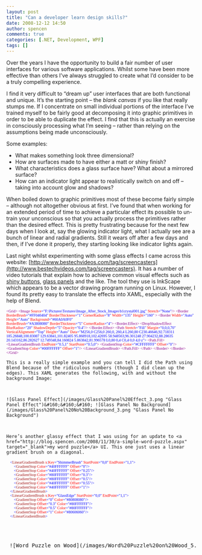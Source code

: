```yaml
---
layout: post
title: "Can a developer learn design skills?"
date: 2008-12-12 14:50
author: spencen
comments: true
categories: [.NET, Development, WPF]
tags: []
---
```



Over the years I have the opportunity to build a fair number of user interfaces for various software applications. Whilst some have been more effective than others I’ve always struggled to create what I’d consider to be a truly compelling experience.
  

I find it very difficult to “dream up” user interfaces that are both functional and unique. It’s the starting point – the *blank canvas* if you like that really stumps me. If I concentrate on small individual portions of the interface I’ve trained myself to be fairly good at decomposing it into graphic primitives in order to be able to duplicate the effect. I find that this is actually an exercise in consciously processing what I’m seeing – rather than relying on the assumptions being made unconsciously.
  

Some examples:
  

*   What makes something look three dimensional? 
*   How are surfaces made to have either a matt or shiny finish? 
*   What characteristics does a glass surface have? What about a mirrored surface? 
*   How can an indicator light appear to realistically switch on and off – taking into account glow and shadows?   

When boiled down to graphic primitives most of these become fairly simple – although not altogether obvious at first. I’ve found that when working for an extended period of time to achieve a particular effect its possible to un-train your unconscious so that you actually process the primitives rather than the desired effect. This is pretty frustrating because for the next few days when I look at, say the glowing indicator light, what I actually see are a bunch of linear and radial gradients. Still it wears off after a few days and then, if I’ve done it properly, they starting looking like indicator lights again.
  

Last night whilst experimenting with some glass effects I came across this website: [http://www.bestechvideos.com/tag/screencasters](http://www.bestechvideos.com/tag/screencasters). It has a number of video tutorials that explain how to achieve common visual effects such as <a href="http://www.bestechvideos.com/2008/07/05/screencasters-episode-017-glass-button-effect-redux" target="_blank">shiny buttons</a>, <a href="http://www.bestechvideos.com/2008/10/01/screencasters-episode-072-glass-panels" target="_blank">glass panels</a> and the like. The tool they use is InkScape which appears to be a vector drawing program running on Linux. However, I found its pretty easy to translate the effects into XAML, especially with the help of Blend.
  

<font face="Verdana" size="1">  </font><font size="1"><font face="Verdana"><span style="color: rgb(139,0,139)">&lt;Grid&gt;
&lt;Image </span><span style="color: rgb(255,0,0)">Source</span><span style="color: rgb(0,0,255)">=&quot;F:\Pictures\Textures\Image_After_Stock_Images\b1crystal001.jpg&quot; </span><span style="color: rgb(255,0,0)">Stretch</span><span style="color: rgb(0,0,255)">=&quot;None&quot;</span></font></font><font size="1"><font face="Verdana"><span style="color: rgb(139,0,139)">/&gt;
&lt;Border </span><span style="color: rgb(255,0,0)">BorderBrush</span><span style="color: rgb(0,0,255)">=&quot;#FF040404&quot; </span><span style="color: rgb(255,0,0)">BorderThickness</span><span style="color: rgb(0,0,255)">=&quot;1&quot; </span><span style="color: rgb(255,0,0)">CornerRadius</span><span style="color: rgb(0,0,255)">=&quot;8&quot; </span><span style="color: rgb(255,0,0)">Width</span><span style="color: rgb(0,0,255)">=&quot;135&quot; </span><span style="color: rgb(255,0,0)">Height</span><span style="color: rgb(0,0,255)">=&quot;160&quot; </span></font></font><font size="1"><font face="Verdana"><span style="color: rgb(139,0,139)">&gt;
&lt;Border </span><span style="color: rgb(255,0,0)">Width</span><span style="color: rgb(0,0,255)">=&quot;Auto&quot; </span><span style="color: rgb(255,0,0)">Height</span><span style="color: rgb(0,0,255)">=&quot;Auto&quot; </span><span style="color: rgb(255,0,0)">Background</span></font></font><font size="1"><font face="Verdana"><span style="color: rgb(0,0,255)">=&quot;#60A0A0F0&quot;   
                  </span><span style="color: rgb(255,0,0)">BorderBrush</span><span style="color: rgb(0,0,255)">=&quot;#A3808080&quot; </span><span style="color: rgb(255,0,0)">BorderThickness</span><span style="color: rgb(0,0,255)">=&quot;5&quot; </span><span style="color: rgb(255,0,0)">CornerRadius</span><span style="color: rgb(0,0,255)">=&quot;4&quot;</span></font></font><font size="1"><font face="Verdana"><span style="color: rgb(139,0,139)">&gt;
&lt;Border.Effect&gt;
&lt;DropShadowEffect </span><span style="color: rgb(255,0,0)">BlurRadius</span><span style="color: rgb(0,0,255)">=&quot;20&quot; </span><span style="color: rgb(255,0,0)">ShadowDepth</span><span style="color: rgb(0,0,255)">=&quot;5&quot; </span><span style="color: rgb(255,0,0)">Opacity</span><span style="color: rgb(0,0,255)">=&quot;0.4&quot;</span></font></font><font size="1"><font face="Verdana"><span style="color: rgb(139,0,139)">/&gt;
&lt;/Border.Effect&gt;
&lt;Path </span><span style="color: rgb(255,0,0)">Stretch</span><span style="color: rgb(0,0,255)">=&quot;Fill&quot; </span><span style="color: rgb(255,0,0)">Margin</span><span style="color: rgb(0,0,255)">=&quot;0,0,0,70&quot; </span><span style="color: rgb(255,0,0)">VerticalAlignment</span><span style="color: rgb(0,0,255)">=&quot;Top&quot; </span><span style="color: rgb(255,0,0)">Height</span></font></font><font size="1"><font face="Verdana"><span style="color: rgb(0,0,255)">=&quot;Auto&quot;
</span><span style="color: rgb(255,0,0)">Data</span></font></font><span style="color: rgb(0,0,255)"><font face="Verdana" size="1">=&quot;M256,0
</font></span><span style="color: rgb(139,0,139)"><font face="Verdana" color="#0000ff" size="1">C256,0 260,0, 260,4
L260,80
C230.46646,92.718311 185.26848,100.83087 129.63841,101.82405
95.868918,102.42695 58.948563,96.301248 27.904232,88.28635
20.143162,86.282627 12.749348,84.160824 5.863842,81.996578
L0,80 0,4
C0,4 0,0 4,0 z</font></span><span style="color: rgb(0,0,255)"><font face="Verdana" size="1">&quot;&gt;
</font></span><font size="1"><font face="Verdana"><span style="color: rgb(139,0,139)">&lt;Path.Fill&gt;
&lt;LinearGradientBrush </span><span style="color: rgb(255,0,0)">EndPoint</span><span style="color: rgb(0,0,255)">=&quot;0.5,1&quot; </span><span style="color: rgb(255,0,0)">StartPoint</span><span style="color: rgb(0,0,255)">=&quot;0.5,0&quot;</span></font></font><font size="1"><font face="Verdana"><span style="color: rgb(139,0,139)">&gt;
&lt;GradientStop </span><span style="color: rgb(255,0,0)">Color</span><span style="color: rgb(0,0,255)">=&quot;#CFFFFFFF&quot; </span><span style="color: rgb(255,0,0)">Offset</span><span style="color: rgb(0,0,255)">=&quot;0&quot;</span></font></font><font size="1"><font face="Verdana"><span style="color: rgb(139,0,139)">/&gt;
&lt;GradientStop </span><span style="color: rgb(255,0,0)">Color</span><span style="color: rgb(0,0,255)">=&quot;#00FFFFFF&quot; </span><span style="color: rgb(255,0,0)">Offset</span><span style="color: rgb(0,0,255)">=&quot;1&quot;</span></font></font><span style="color: rgb(139,0,139)"><font face="Verdana" size="1">/&gt;
&lt;/LinearGradientBrush&gt;
&lt;/Path.Fill&gt;
&lt;/Path&gt;
&lt;/Border&gt;
&lt;/Border&gt;
&lt;/Grid&gt;</font></span></pre>
<a href="http://11011.net/software/vspaste"></a>

    
    This is a really simple example and you can tell I did the Path using Blend because of the ridiculous numbers (though I did clean up the edges). This XAML generates the following, with and without the background Image:
    

    
    ![Glass Panel Effect](/images/Glass%20Panel%20Effect_3.png "Glass Panel Effect")&#160;&#160;&#160; ![Glass Panel No Background](/images/Glass%20Panel%20No%20Background_3.png "Glass Panel No Background")
    

    
    Here’s another glassy effect that I was using for an update to <a href="http://blog.spencen.com/2008/11/30/a-simple-word-puzzle.aspx" target="_blank">my word puzzle</a> UI. This one just uses a linear gradient brush on a diagonal.
    
<pre class="code"><font size="1"><font face="Verdana"><span style="color: rgb(163,21,21)">    </span><span style="color: rgb(0,0,255)">&lt;</span><span style="color: rgb(163,21,21)">LinearGradientBrush</span><span style="color: rgb(255,0,0)"> x</span><span style="color: rgb(0,0,255)">:</span><span style="color: rgb(255,0,0)">Key</span><span style="color: rgb(0,0,255)">=&quot;ShimmerBrush&quot;</span><span style="color: rgb(255,0,0)"> StartPoint</span><span style="color: rgb(0,0,255)">=&quot;0,0&quot;</span><span style="color: rgb(255,0,0)"> EndPoint</span></font></font><font size="1"><font face="Verdana"><span style="color: rgb(0,0,255)">=&quot;1,1&quot;&gt;
</span><span style="color: rgb(163,21,21)">        </span><span style="color: rgb(0,0,255)">&lt;</span><span style="color: rgb(163,21,21)">GradientStop</span><span style="color: rgb(255,0,0)"> Color</span><span style="color: rgb(0,0,255)">=&quot;#40FFFFFF&quot;</span><span style="color: rgb(255,0,0)"> Offset</span></font></font><font size="1"><font face="Verdana"><span style="color: rgb(0,0,255)">=&quot;0&quot;/&gt;
</span><span style="color: rgb(163,21,21)">        </span><span style="color: rgb(0,0,255)">&lt;</span><span style="color: rgb(163,21,21)">GradientStop</span><span style="color: rgb(255,0,0)"> Color</span><span style="color: rgb(0,0,255)">=&quot;#40FFFFFF&quot;</span><span style="color: rgb(255,0,0)"> Offset</span></font></font><font size="1"><font face="Verdana"><span style="color: rgb(0,0,255)">=&quot;0.25&quot;/&gt;
</span><span style="color: rgb(163,21,21)">        </span><span style="color: rgb(0,0,255)">&lt;</span><span style="color: rgb(163,21,21)">GradientStop</span><span style="color: rgb(255,0,0)"> Color</span><span style="color: rgb(0,0,255)">=&quot;#80FFFFFF&quot;</span><span style="color: rgb(255,0,0)"> Offset</span></font></font><font size="1"><font face="Verdana"><span style="color: rgb(0,0,255)">=&quot;0.3&quot;/&gt;
</span><span style="color: rgb(163,21,21)">        </span><span style="color: rgb(0,0,255)">&lt;</span><span style="color: rgb(163,21,21)">GradientStop</span><span style="color: rgb(255,0,0)"> Color</span><span style="color: rgb(0,0,255)">=&quot;#80FFFFFF&quot;</span><span style="color: rgb(255,0,0)"> Offset</span></font></font><font size="1"><font face="Verdana"><span style="color: rgb(0,0,255)">=&quot;0.5&quot;/&gt;
</span><span style="color: rgb(163,21,21)">        </span><span style="color: rgb(0,0,255)">&lt;</span><span style="color: rgb(163,21,21)">GradientStop</span><span style="color: rgb(255,0,0)"> Color</span><span style="color: rgb(0,0,255)">=&quot;#40FFFFFF&quot;</span><span style="color: rgb(255,0,0)"> Offset</span></font></font><font size="1"><font face="Verdana"><span style="color: rgb(0,0,255)">=&quot;0.55&quot;/&gt;
</span><span style="color: rgb(163,21,21)">        </span><span style="color: rgb(0,0,255)">&lt;</span><span style="color: rgb(163,21,21)">GradientStop</span><span style="color: rgb(255,0,0)"> Color</span><span style="color: rgb(0,0,255)">=&quot;#40FFFFFF&quot;</span><span style="color: rgb(255,0,0)"> Offset</span></font></font><font size="1"><font face="Verdana"><span style="color: rgb(0,0,255)">=&quot;1&quot;/&gt;
</span><span style="color: rgb(163,21,21)">    </span><span style="color: rgb(0,0,255)">&lt;/</span><span style="color: rgb(163,21,21)">LinearGradientBrush</span></font></font><font size="1"><font face="Verdana"><span style="color: rgb(0,0,255)">&gt;
</span><span style="color: rgb(163,21,21)">    </span><span style="color: rgb(0,0,255)">&lt;</span><span style="color: rgb(163,21,21)">LinearGradientBrush</span><span style="color: rgb(255,0,0)"> x</span><span style="color: rgb(0,0,255)">:</span><span style="color: rgb(255,0,0)">Key</span><span style="color: rgb(0,0,255)">=&quot;GlassEdge&quot;</span><span style="color: rgb(255,0,0)"> StartPoint</span><span style="color: rgb(0,0,255)">=&quot;0,0&quot;</span><span style="color: rgb(255,0,0)"> EndPoint</span></font></font><font size="1"><font face="Verdana"><span style="color: rgb(0,0,255)">=&quot;1,1&quot;&gt;
</span><span style="color: rgb(163,21,21)">        </span><span style="color: rgb(0,0,255)">&lt;</span><span style="color: rgb(163,21,21)">GradientStop</span><span style="color: rgb(255,0,0)"> Offset</span><span style="color: rgb(0,0,255)">=&quot;0&quot;</span><span style="color: rgb(255,0,0)"> Color</span></font></font><font size="1"><font face="Verdana"><span style="color: rgb(0,0,255)">=&quot;#80808080&quot;/&gt;
</span><span style="color: rgb(163,21,21)">        </span><span style="color: rgb(0,0,255)">&lt;</span><span style="color: rgb(163,21,21)">GradientStop</span><span style="color: rgb(255,0,0)"> Offset</span><span style="color: rgb(0,0,255)">=&quot;0.3&quot;</span><span style="color: rgb(255,0,0)"> Color</span></font></font><font size="1"><font face="Verdana"><span style="color: rgb(0,0,255)">=&quot;#80FFFFFF&quot;/&gt;
</span><span style="color: rgb(163,21,21)">        </span><span style="color: rgb(0,0,255)">&lt;</span><span style="color: rgb(163,21,21)">GradientStop</span><span style="color: rgb(255,0,0)"> Offset</span><span style="color: rgb(0,0,255)">=&quot;0.5&quot;</span><span style="color: rgb(255,0,0)"> Color</span></font></font><font size="1"><font face="Verdana"><span style="color: rgb(0,0,255)">=&quot;#80FFFFFF&quot;/&gt;
</span><span style="color: rgb(163,21,21)">        </span><span style="color: rgb(0,0,255)">&lt;</span><span style="color: rgb(163,21,21)">GradientStop</span><span style="color: rgb(255,0,0)"> Offset</span><span style="color: rgb(0,0,255)">=&quot;1&quot;</span><span style="color: rgb(255,0,0)"> Color</span></font></font><font size="1"><font face="Verdana"><span style="color: rgb(0,0,255)">=&quot;#80606060&quot;/&gt;
</span><span style="color: rgb(163,21,21)">    </span><span style="color: rgb(0,0,255)">&lt;/</span><span style="color: rgb(163,21,21)">LinearGradientBrush</span><span style="color: rgb(0,0,255)">&gt;</span></font></font>

<a href="http://11011.net/software/vspaste"></a>


&#160;![Word Puzzle on Wood](/images/Word%20Puzzle%20on%20Wood_5.png "Word Puzzle on Wood")



